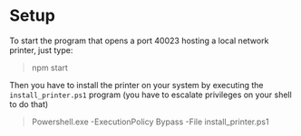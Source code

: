 # Setup

To start the program that opens a port 40023 hosting a local network printer, just type:

> npm start

Then you have to install the printer on your system by executing the `install_printer.ps1` program (you have to escalate privileges on your shell to do that)

> Powershell.exe -ExecutionPolicy Bypass -File install_printer.ps1